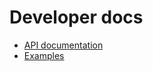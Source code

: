# Developer docs
* [API documentation](https://pigamedrv.github.io/devdocs/api)
* [Examples](https://github.com/nift4/Raspberry-Pi-Testing)
